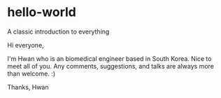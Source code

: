 # hello-world
A classic introduction to everything

Hi everyone,

I'm Hwan who is an biomedical engineer based in South Korea. Nice to meet all of you. Any comments, suggestions, and talks are always more than welcome. :)

Thanks,
Hwan
